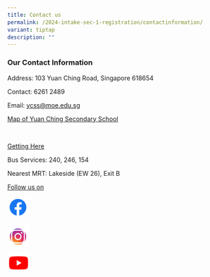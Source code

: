 ```yaml
---
title: Contact us
permalink: /2024-intake-sec-1-registration/contactinformation/
variant: tiptap
description: ""
---
```

<h3>Our Contact Information</h3><p>Address: 103 Yuan Ching Road, Singapore 618654</p><p>Contact: 6261 2489</p><p>Email: <a href="mailto:ycss@moe.edu.sg" rel="noopener noreferrer nofollow" target="_blank">ycss@moe.edu.sg</a></p><p><a href="https://goo.gl/maps/CL5THdPfXLUzgEmJ9" rel="noopener noreferrer nofollow" target="_blank">Map of Yuan Ching Secondary School</a></p><p>​</p><p><u>Getting Here</u></p><p>Bus Services: 240, 246, 154</p><p>Nearest MRT: Lakeside (EW 26), Exit B</p><p></p><p><u>Follow us on</u></p><p></p><a class="isomer-image-wrapper" href="https://www.facebook.com/yuanching.official/"><img style="width: 10%;" height="auto" width="100%" alt="FB" src="/images/FB_website.png"></a><p></p><a class="isomer-image-wrapper" href="https://www.youtube.com/channel/UCMwGYyqwN1q2L9X8y0gM-MA"><img style="width: 10%;" height="auto" width="100%" alt="IG" src="/images/IG_website.png"></a><p></p><a class="isomer-image-wrapper" href="https://www.youtube.com/channel/UCMwGYyqwN1q2L9X8y0gM-MA"><img style="width: 10%;" height="auto" width="100%" alt="YT" src="/images/Youtube_website.png"></a><p></p>